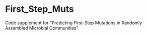 # First_Step_Muts
Code supplement for "Predicting First-Step Mutations in Randomly Assembled Microbial Communities"

